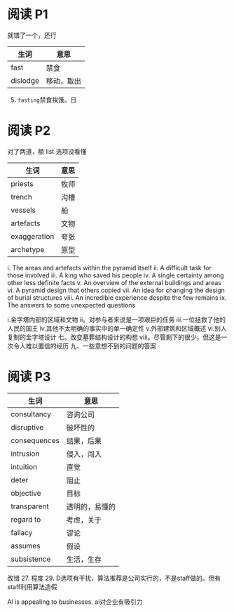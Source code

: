 # 阅读 P1

就错了一个，还行

生词|意思
---|---
fast|禁食
dislodge|移动，取出

5. `fasting`禁食挨饿。日

# 阅读 P2
对了两道，额
list
选项没看懂

生词|意思
---|---
priests|牧师
trench|沟槽
vessels|船
artefacts|文物
exaggeration |夸张
archetype|原型

i. The areas and artefacts within the pyramid itself
ii. A difficult task for those involved
iii. A king who saved his people
iv. A single certainty among other less definite facts
v. An overview of the external buildings and areas
vi. A pyramid design that others copied
vii. An idea for changing the design of burial structures
viii. An incredible experience despite the few remains
ix. The answers to some unexpected questions

i.金字塔内部的区域和文物
ii。对参与者来说是一项艰巨的任务
iii.一位拯救了他的人民的国王
iv.其他不太明确的事实中的单一确定性
v.外部建筑和区域概述
vi.别人复制的金字塔设计
七。改变墓葬结构设计的构想
viii。尽管剩下的很少，但这是一次令人难以置信的经历
九、一些意想不到的问题的答案

# 阅读 P3

生词|意思
---|---
consultancy|咨询公司
disruptive |破坏性的
consequences|结果，后果
intrusion |侵入，闯入
intuition|直觉
deter|阻止
objective |目标
transparent|透明的，易懂的
regard to|考虑，关于
fallacy|谬论
assumes |假设
subsistence |生活，生存

改错
27. 程度
29. D选项有干扰，算法推荐是公司实行的，不是staff做的。但有staff利用算法造假

Al is appealing to businesses. ai对企业有吸引力